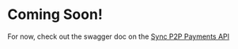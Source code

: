 # Coming Soon!

For now, check out the swagger doc on the [Sync P2P Payments API](/apis/sync-p2p.html)